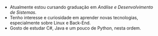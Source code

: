 - Atualmente estou cursando graduação em _Análise e Desenvolvimento de Sistemas_. 
- Tenho interesse e curiosidade em aprender novas tecnologias, especialmente sobre Linux e Back-End. 
- Gosto de estudar C#, Java e um pouco de Python, nesta ordem.  
